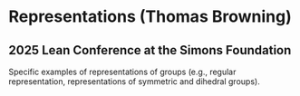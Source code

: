 # Representations (Thomas Browning)

## 2025 Lean Conference at the Simons Foundation

Specific examples of representations of groups
(e.g., regular representation, representations of symmetric and dihedral groups).
